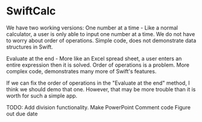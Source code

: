 SwiftCalc
=========

We have two working versions:
  One number at a time -
    Like a normal calculator, a user is only able to input one number at a time.
    We do not have to worry about order of operations.
    Simple code, does not demonstrate data structures in Swift.
    
  Evaluate at the end -
    More like an Excel spread sheet, a user enters an entire expression then it is solved.
    Order of operations is a problem.
    More complex code, demonstrates many more of Swift's features.
    
If we can fix the order of operations in the "Evaluate at the end" method, I think we should demo that one.
However, that may be more trouble than it is worth for such a simple app.

TODO:
Add division functionality.
Make PowerPoint
Comment code
Figure out due date
